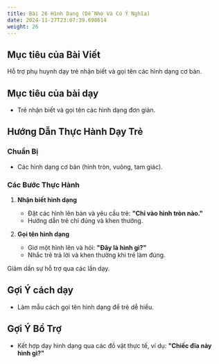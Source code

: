 ```yaml
---
title: Bài 26 Hình Dạng (Dễ Nhớ Và Có Ý Nghĩa)
date: 2024-11-27T23:07:39.698614
weight: 26
---
```


## Mục tiêu của Bài Viết  
Hỗ trợ phụ huynh dạy trẻ nhận biết và gọi tên các hình dạng cơ bản.

## Mục tiêu của bài dạy  
- Trẻ nhận biết và gọi tên các hình dạng đơn giản.  

## Hướng Dẫn Thực Hành Dạy Trẻ  

### Chuẩn Bị  
- Các hình dạng cơ bản (hình tròn, vuông, tam giác).  

### Các Bước Thực Hành  
1. **Nhận biết hình dạng**  
   - Đặt các hình lên bàn và yêu cầu trẻ: **"Chỉ vào hình tròn nào."**  
   - Hướng dẫn trẻ chỉ đúng và khen thưởng.  

2. **Gọi tên hình dạng**  
   - Giơ một hình lên và hỏi: **"Đây là hình gì?"**  
   - Nhắc trẻ trả lời và khen thưởng khi trẻ làm đúng.  

Giảm dần sự hỗ trợ qua các lần dạy.  

## Gợi Ý cách dạy  
- Làm mẫu cách gọi tên hình dạng để trẻ dễ hiểu.  

## Gợi Ý Bổ Trợ  
- Kết hợp dạy hình dạng qua các đồ vật thực tế, ví dụ: **"Chiếc đĩa này hình gì?"**  

